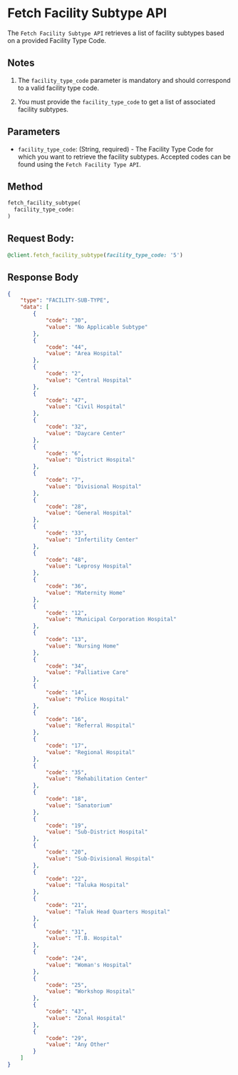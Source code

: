 # Fetch Facility Subtype API

The `Fetch Facility Subtype API` retrieves a list of facility subtypes based on a provided Facility Type Code.


## Notes

1. The `facility_type_code` parameter is mandatory and should correspond to a valid facility type code.

2. You must provide the `facility_type_code` to get a list of associated facility subtypes.


## Parameters

- `facility_type_code`: (String, required) - The Facility Type Code for which you want to retrieve the facility subtypes. Accepted codes can be found using the `Fetch Facility Type API`.


## Method
```ruby
fetch_facility_subtype(
  facility_type_code:
)
```


## Request Body:

```ruby
@client.fetch_facility_subtype(facility_type_code: '5')
```


## Response Body

```json
{
    "type": "FACILITY-SUB-TYPE",
    "data": [
        {
            "code": "30",
            "value": "No Applicable Subtype"
        },
        {
            "code": "44",
            "value": "Area Hospital"
        },
        {
            "code": "2",
            "value": "Central Hospital"
        },
        {
            "code": "47",
            "value": "Civil Hospital"
        },
        {
            "code": "32",
            "value": "Daycare Center"
        },
        {
            "code": "6",
            "value": "District Hospital"
        },
        {
            "code": "7",
            "value": "Divisional Hospital"
        },
        {
            "code": "28",
            "value": "General Hospital"
        },
        {
            "code": "33",
            "value": "Infertility Center"
        },
        {
            "code": "48",
            "value": "Leprosy Hospital"
        },
        {
            "code": "36",
            "value": "Maternity Home"
        },
        {
            "code": "12",
            "value": "Municipal Corporation Hospital"
        },
        {
            "code": "13",
            "value": "Nursing Home"
        },
        {
            "code": "34",
            "value": "Palliative Care"
        },
        {
            "code": "14",
            "value": "Police Hospital"
        },
        {
            "code": "16",
            "value": "Referral Hospital"
        },
        {
            "code": "17",
            "value": "Regional Hospital"
        },
        {
            "code": "35",
            "value": "Rehabilitation Center"
        },
        {
            "code": "18",
            "value": "Sanatorium"
        },
        {
            "code": "19",
            "value": "Sub-District Hospital"
        },
        {
            "code": "20",
            "value": "Sub-Divisional Hospital"
        },
        {
            "code": "22",
            "value": "Taluka Hospital"
        },
        {
            "code": "21",
            "value": "Taluk Head Quarters Hospital"
        },
        {
            "code": "31",
            "value": "T.B. Hospital"
        },
        {
            "code": "24",
            "value": "Woman's Hospital"
        },
        {
            "code": "25",
            "value": "Workshop Hospital"
        },
        {
            "code": "43",
            "value": "Zonal Hospital"
        },
        {
            "code": "29",
            "value": "Any Other"
        }
    ]
}
```
